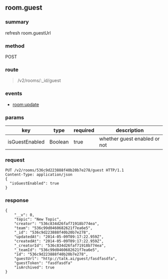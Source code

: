## room.guest

### summary
refresh room.guestUrl

### method
POST

### route
> /v2/rooms/:_id/guest

### events
* [room:update](../event/room.update.html)

### params
<table>
  <thead>
    <tr>
      <th>key</th>
      <th>type</th>
      <th>required</th>
      <th>description</th>
    </tr>
  </thead>
  <tbody>
    <tr>
      <td>isGuestEnabled</td>
      <td>Boolean</td>
      <td>true</td>
      <td>whether guest enabled or not</td>
    </tr>
  </tbody>
</table>

### request
```
PUT /v2/rooms/536c9d223888f40b20b7e278/guest HTTP/1.1
Content-Type: application/json
{
  "isGuestEnabled": true
}
```

### response
```
{
    "__v": 0,
    "topic": "New Topic",
    "creator": "536c834d26faf71918b774ea",
    "team": "536c99d0460682621f7ea6e5",
    "_id": "536c9d223888f40b20b7e278",
    "updatedAt": "2014-05-09T09:17:22.959Z",
    "createdAt": "2014-05-09T09:17:22.959Z",
    "_creatorId": "536c834d26faf71918b774ea",
    "_teamId": "536c99d0460682621f7ea6e5",
    "id": "536c9d223888f40b20b7e278",
    "guestUrl": "http://talk.ai/guest/fasdfasdfa",
    "guestToken": "fasdfasdfa"
    "isArchived": true
}
```
